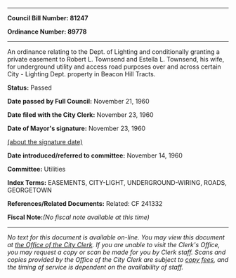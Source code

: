 

********

**Council Bill Number: 81247**
   
**Ordinance Number: 89778**
********

 An ordinance relating to the Dept. of Lighting and conditionally granting a private easement to Robert L. Townsend and Estella L. Townsend, his wife, for underground utility and access road purposes over and across certain City - Lighting Dept. property in Beacon Hill Tracts.

**Status:** Passed
   
**Date passed by Full Council:** November 21, 1960
   
**Date filed with the City Clerk:** November 23, 1960
   
**Date of Mayor's signature:** November 23, 1960
   
[(about the signature date)](/~public/approvaldate.htm)
   
   
   
**Date introduced/referred to committee:** November 14, 1960
   
**Committee:** Utilities
   
   
**Index Terms:** EASEMENTS, CITY-LIGHT, UNDERGROUND-WIRING, ROADS, GEORGETOWN

**References/Related Documents:** Related: CF 241332

**Fiscal Note:**_(No fiscal note available at this time)_
********

_No text for this document is available on-line. You may view this document at [the Office of the City Clerk](http://www.seattle.gov/leg/clerk/contactUs.htm). If you are unable to visit the Clerk's Office, you may request a copy or scan be made for you by Clerk staff. Scans and copies provided by the Office of the City Clerk are subject to [copy fees](http://clerk.seattle.gov/~public/clerkfees.htm), and the timing of service is dependent on the availability of staff._

